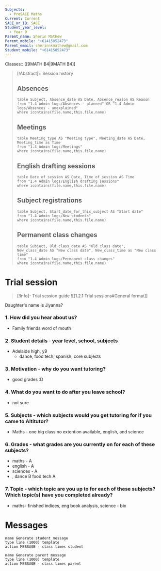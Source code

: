 ```yaml
---
Subjects:
  - PreSACE Maths
Current: Current
SACE_or_IB: SACE
Student_year_level:
  - Year 9
Parent_name: Sherin Mathew
Parent_mobile: "+61415852473"
Parent_email: sherinnkmathew@gmail.com
Student_mobile: "+61415852473"
---
```

Classes:: [[9MATH B4|9MATH B4]]

> [!Abstract]+ Session history
> ## Absences
> ```dataview
> table Subject, Absence_date AS Date, Absence_reason AS Reason
> from "1.4 Admin logs/Absences - planned" OR "1.4 Admin logs/Absences - unexplained"
> where icontains(file.name,this.file.name)
> ```
> 
> ## Meetings
> ```dataview
> table Meeting_type AS "Meeting type", Meeting_date AS Date, Meeting_time as Time
> from "1.4 Admin logs/Meetings" 
> where icontains(file.name,this.file.name)
> ```
> 
> ## English drafting sessions
> ```dataview
> table Date_of_session AS Date, Time_of_session AS Time
> from "1.4 Admin logs/English drafting sessions"
> where icontains(file.name,this.file.name)
> ```
> 
> ## Subject registrations
> ```dataview
> table Subject, Start_date_for_this_subject AS "Start date"
> from "1.4 Admin logs/New students"
> where icontains(file.name,this.file.name)
> ```
> 
> ## Permanent class changes
> ```dataview
> table Subject, Old_class_date AS "Old class date", New_class_date AS "New class date", New_class_time as "New class time"
> from "1.4 Admin logs/Permanent class changes"
> where icontains(file.name,this.file.name)
> 

# Trial session
> [!Info]- Trial session guide
![[1.2.1 Trial sessions#General format]]

Daughter's name is Jiyanna?

### 1. How did you hear about us?
- Family friends word of mouth
### 2. **Student details** - year level, school, subjects
- Adelaide high, y9
	- dance, food tech, spanish, core subjects
### 3. **Motivation** - why do you want tutoring?
- good grades :D
### 4.  What do you want to do after you leave school?
- not sure
### 5. **Subjects** - which subjects would you get tutoring for if you came to Altitutor?
- Maths - one big class no extention available, english, and science
### 6. **Grades** - what grades are you currently on for each of these subjects?
- maths - A
- english - A
- sciences - A
- , dance B food tech A
### 7.  **Topic** - which topic are you up to for each of these subjects? Which topic(s) have you completed already?
- maths- finished indices, eng book analysis, science - bio

# Messages
```button
name Generate student message
type line (1000) template
action MESSAGE - class times student
```
```button
name Generate parent message
type line (1000) template
action MESSAGE - class times parent
```
